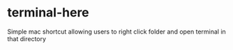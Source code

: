 # terminal-here
Simple mac shortcut allowing users to right click folder and open terminal in that directory

